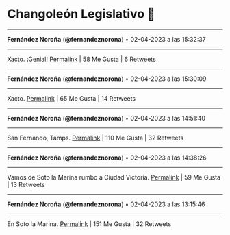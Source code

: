 # Changoleón Legislativo 🙈
*****
**Fernández Noroña** (**@fernandeznorona**) • 02-04-2023 a las 15:32:37
*****
Xacto. ¡Genial!
[Permalink](https://twitter.com/fernandeznorona/status/1642671406877126656) | 58 Me Gusta | 6 Retweets
*****
**Fernández Noroña** (**@fernandeznorona**) • 02-04-2023 a las 15:30:09
*****
Xacto.
[Permalink](https://twitter.com/fernandeznorona/status/1642670787420372993) | 65 Me Gusta | 14 Retweets
*****
**Fernández Noroña** (**@fernandeznorona**) • 02-04-2023 a las 14:51:40
*****
San Fernando, Tamps.
[Permalink](https://twitter.com/fernandeznorona/status/1642661102164008960) | 110 Me Gusta | 32 Retweets
*****
**Fernández Noroña** (**@fernandeznorona**) • 02-04-2023 a las 14:38:26
*****
Vamos de Soto la Marina rumbo a Ciudad Victoria.
[Permalink](https://twitter.com/fernandeznorona/status/1642657770808700930) | 59 Me Gusta | 13 Retweets
*****
**Fernández Noroña** (**@fernandeznorona**) • 02-04-2023 a las 13:15:46
*****
En Soto la Marina.
[Permalink](https://twitter.com/fernandeznorona/status/1642636968323416067) | 151 Me Gusta | 32 Retweets